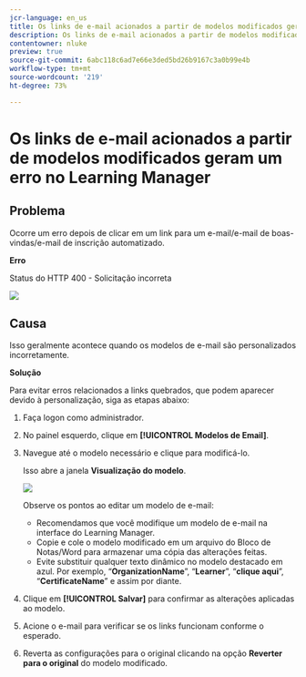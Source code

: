 ```yaml
---
jcr-language: en_us
title: Os links de e-mail acionados a partir de modelos modificados geram um erro no Learning Manager
description: Os links de e-mail acionados a partir de modelos modificados geram um erro no Adobe Learning Manager
contentowner: nluke
preview: true
source-git-commit: 6abc118c6ad7e66e3ded5bd26b9167c3a0b99e4b
workflow-type: tm+mt
source-wordcount: '219'
ht-degree: 73%

---
```




# Os links de e-mail acionados a partir de modelos modificados geram um erro no Learning Manager

## Problema

Ocorre um erro depois de clicar em um link para um e-mail/e-mail de boas-vindas/e-mail de inscrição automatizado.

**Erro**

Status do HTTP 400 - Solicitação incorreta

![](assets/email-404.png)

## Causa

Isso geralmente acontece quando os modelos de e-mail são personalizados incorretamente.

**Solução**

Para evitar erros relacionados a links quebrados, que podem aparecer devido à personalização, siga as etapas abaixo:

1. Faça logon como administrador.
1. No painel esquerdo, clique em **[!UICONTROL Modelos de Email]**.

1. Navegue até o modelo necessário e clique para modificá-lo.

   Isso abre a janela **Visualização do modelo**.

   ![](assets/email-template.png)

   Observe os pontos ao editar um modelo de e-mail:

   * Recomendamos que você modifique um modelo de e-mail na interface do Learning Manager.
   * Copie e cole o modelo modificado em um arquivo do Bloco de Notas/Word para armazenar uma cópia das alterações feitas.
   * Evite substituir qualquer texto dinâmico no modelo destacado em azul. Por exemplo, “**OrganizationName**”, “**Learner**”, “**clique aqui**”, “**CertificateName**” e assim por diante.

1. Clique em **[!UICONTROL Salvar]** para confirmar as alterações aplicadas ao modelo.
1. Acione o e-mail para verificar se os links funcionam conforme o esperado.
1. Reverta as configurações para o original clicando na opção **Reverter para o original** do modelo modificado.
